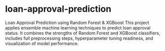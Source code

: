 # loan-approval-prediction
Loan Approval Prediction using Random Forest &amp; XGBoost This project applies ensemble machine learning techniques to predict loan approval status. It combines the strengths of Random Forest and XGBoost classifiers, includes full preprocessing steps, hyperparameter tuning readiness, and visualization of model performance.

